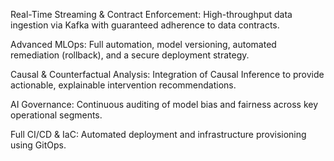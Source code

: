 Real-Time Streaming & Contract Enforcement: High-throughput data ingestion via Kafka with guaranteed adherence to data contracts.

Advanced MLOps: Full automation, model versioning, automated remediation (rollback), and a secure deployment strategy.

Causal & Counterfactual Analysis: Integration of Causal Inference to provide actionable, explainable intervention recommendations.

AI Governance: Continuous auditing of model bias and fairness across key operational segments.

Full CI/CD & IaC: Automated deployment and infrastructure provisioning using GitOps.
